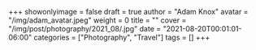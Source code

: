 +++
showonlyimage = false
draft = true
author = "Adam Knox"
avatar = "/img/adam_avatar.jpeg"
weight = 0
title = ""
cover = "/img/post/photography/2021_08/.jpg"
date = "2021-08-20T00:01:01-06:00"
categories = ["Photography", "Travel"]
tags = []
+++
<!--more-->
